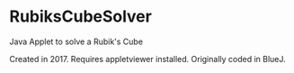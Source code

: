 # RubiksCubeSolver
Java Applet to solve a Rubik's Cube

Created in 2017.
Requires appletviewer installed.
Originally coded in BlueJ.
